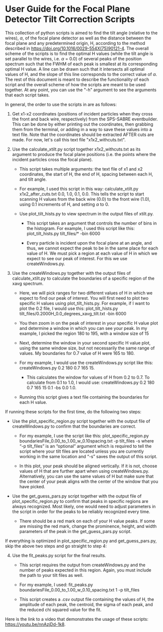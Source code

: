 # User Guide for the Focal Plane Detector Tilt Correction Scripts

This collection of python scripts is aimed to find the tilt angle (relative to the wires), $\alpha$, of the focal plane detector as well as the distance between the focal plane and any predetermined origin, H, according to the method described in https://doi.org/10.1016/0029-554X(75)90121-4. The overall scheme of the scripts is to find the optimal H values (while the tilt angle is set parallel to the wires, i.e. $\alpha$ = 0.0) of several peaks of the position spectrum such that the FWHM of each peak is smallest at its corresponding optimal H value. A line can be drawn such that it intersects all optimal values of H, and the slope of this line corresponds to the correct value of $\alpha$. The rest of this document is meant to describe the functionality of each script and the overall scheme of how the scripts are meant to be used together. At any point, you can use the "-h" argument to see the arguments that each script takes.

In general, the order to use the scripts in are as follows:

1. Get x1-x2 coordinates (positions of incident particles when they cross the front and back wire, respectively) from the SPS-SABRE eventbuilder. This can be done by either printing out the coordinates, then grabbing them from the terminal, or adding in a way to save these values into a text file. Note that the coordinates should be extracted AFTER cuts are made. For now, let's call this text file "x1x2\_withcuts.txt".

2. Use the calculate\_xtilt.py script together x1x2\_withcuts.txt as its argument to produce the focal plane positions (i.e. the points where the incident particles cross the focal plane).

    + This script takes multiple arguments: the text file of x1 and x2 coordinates, the start of H, the end of H, spacing between each H, and tilt angle.
    
    + For example, I used this script in this way: calculate\_xtilt.py x1x2\_after\_cuts.txt 0.0, 1.0, 0.1, 0.0. This tells the script to start scanning H values from the back wire (0.0) to the front wire (1.0), using 0.1 increments of H, and setting $\alpha$ to 0.
    
    + Use plot\_tilt\_hists.py to view spectrum in the output files of xtilt.py.
    
        + This script takes an argument that controls the number of bins in the histogram. For example, I used this script like this: plot\_tilt\_hists.py tilt\_files/* -bin 6000
        
        + Every particle is incident upon the focal plane at an angle, and thus, we cannot expect the peak to be in the same place for each value of H. We must pick a region at each value of H in which we expect to see our peak of interest. For this we use createWindows.py.

3. Use the createWindows.py together with the output files of calculate\_xtilt.py to calculate the boundaries of a specific region of the xavg spectrum.

    + Here, we will pick ranges for two different values of H in which we expect to find our peak of interest. You will first need to plot two specific H values using plot\_tilt\_hists.py. For example, if I want to plot the 0.2 file, I would use this: plot\_tilt\_hists.py tilt\_files/0.2000H\_0.0\_degrees\_xavg\_tilt.txt -bin 6000
    
    + You then zoom in on the peak of interest in your specific H value plot and determine a window in which you can see your peak. In my example, I picked the region 180 to 195, with a window size of 15
    
    + Next, determine the window in your second specific H value plot, using the same window size, but not necessarily the same range of values. My boundaries for 0.7 value of H were 165 to 180.
    
    + For my example, I would use the createWindows.py script like this: createWindows.py 0.2 180 0.7 165 15.
    
        + This calculates the window for values of H from 0.2 to 0.7. To calculate from 0.1 to 1.0, I would use: createWindows.py 0.2 180 0.7 165 15 0.1 -bs 0.0 1.0.
        
    + Running this script gives a text file containing the boundaries for each H value.

If running these scripts for the first time, do the following two steps:

+ Use the plot\_specific\_region.py script together with the output file of createWindows.py to confirm that the boundaries are correct.

    + For my example, I use the script like this: plot\_specific\_region.py boundariesFile\_0.00\_to\_1.00\_w\_0.10spacing.txt -p tilt\_files -s where “-p tilt_files” is an “optional” argument which is required to tell the script where your tilt files are located unless you are currently working in the same location and “-s” saves the output of this script.
    
    + In this plot, your peak should be aligned vertically. If it is not, choose values of H that are further apart when using createWindows.py. Alternatively, you can use the same values of H but make sure that the center of your peak aligns with the center of the window that you have picked.

+ Use the get\_guess\_pars.py script together with the output file of plot\_specific\_region.py to confirm that peaks in specific regions are always recognized. Most likely, one would need to adjust parameters in the script in order for the peaks to be reliably recognized every time.

    + There should be a red mark on each of your H value peaks. If some are missing the red mark, change the prominence, height, and width parameters of the peak in the get\_guess\_pars.py script.

If everything is optimized in plot\_specific\_region.py and get\_guess\_pars.py, skip the above two steps and go straight to step 4:

4. Use the fit\_peaks.py script for the final results.

    + This script requires the output from createWindows.py and the number of peaks expected in this region. Again, you must include the path to your tilt files as well.
    
    + For my example, I used: fit\_peaks.py boundariesFile\_0.00\_to\_1.00\_w\_0.10\_spacing.txt 1 -p tilt\_files
    
    + This script creates a .csv output file containing the values of H, the amplitude of each peak, the centroid, the sigma of each peak, and the reduced chi squared value for the fit.

Here is the link to a video that demonstrates the usage of these scripts: https://youtu.be/nnAzjDd-1k8.
